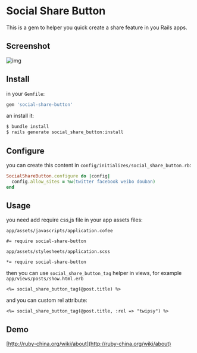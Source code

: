 # Social Share Button

This is a gem to helper you quick create a share feature in you Rails apps.

## Screenshot

![img](http://l.ruby-china.org/photo/00cc56853b29b5d90458d39e855a936d.png)

## Install

in your `Gemfile`:

```ruby
gem 'social-share-button'
```

an install it:

```bash
$ bundle install
$ rails generate social_share_button:install
```

## Configure

you can create this content in `config/initializes/social_share_button.rb`:

```ruby
SocialShareButton.configure do |config|
  config.allow_sites = %w(twitter facebook weibo douban)
end
```
    
## Usage

you need add require css,js file in your app assets files:

`app/assets/javascripts/application.cofee`

```
#= require social-share-button
```

`app/assets/stylesheets/application.scss`

```
*= require social-share-button
```

then you can use `social_share_button_tag` helper in views, for example `app/views/posts/show.html.erb`

```erb
<%= social_share_button_tag(@post.title) %>
```

and you can custom rel attribute:

```erb
<%= social_share_button_tag(@post.title, :rel => "twipsy") %>
```

## Demo

[http://ruby-china.org/wiki/about](http://ruby-china.org/wiki/about)
